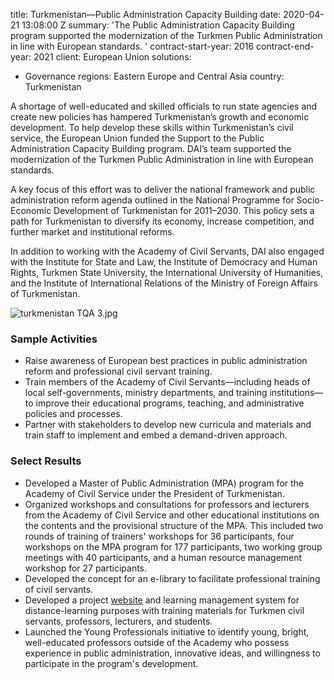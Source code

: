 
title: Turkmenistan—Public Administration Capacity Building
date: 2020-04-21 13:08:00 Z
summary: 'The Public Administration Capacity Building program supported the modernization
  of the Turkmen Public Administration in line with European standards. '
contract-start-year: 2016
contract-end-year: 2021
client: European Union
solutions:
- Governance
regions: Eastern Europe and Central Asia
country: Turkmenistan


A shortage of well-educated and skilled officials to run state agencies and create new policies has hampered Turkmenistan’s growth and economic development. To help develop these skills within Turkmenistan’s civil service, the European Union funded the Support to the Public Administration Capacity Building program. DAI’s team supported the modernization of the Turkmen Public Administration in line with European standards.

A key focus of this effort was to deliver the national framework and public administration reform agenda outlined in the National Programme for Socio-Economic Development of Turkmenistan for 2011–2030. This policy sets a path for Turkmenistan to diversify its economy, increase competition, and further market and institutional reforms.

In addition to working with the Academy of Civil Servants, DAI also engaged with the Institute for State and Law, the Institute of Democracy and Human Rights, Turkmen State University, the International University of Humanities, and the Institute of International Relations of the Ministry of Foreign Affairs of Turkmenistan.

![turkmenistan TQA 3.jpg](/uploads/turkmenistan%20TQA%203.jpg)

### Sample Activities

* Raise awareness of European best practices in public administration reform and professional civil servant training.
* Train members of the Academy of Civil Servants—including heads of local self-governments, ministry departments, and training institutions—to improve their educational programs, teaching, and administrative policies and processes.
* Partner with stakeholders to develop new curricula and materials and train staff to implement and embed a demand-driven approach.

### Select Results

* Developed a Master of Public Administration (MPA) program for the Academy of Civil Service under the President of Turkmenistan.
* Organized workshops and consultations for professors and lecturers from the Academy of Civil Service and other educational institutions on the contents and the provisional structure of the MPA. This included two rounds of training of trainers' workshops for 36 participants, four workshops on the MPA program for 177 participants, two working group meetings with 40 participants, and a human resource management workshop for 27 participants.
* Developed the concept for an e-library to facilitate professional training of civil servants.
* Developed a project [website](https://publicadmin-tm.eu/) and learning management system for distance-learning purposes with training materials for Turkmen civil servants, professors, lecturers, and students.
* Launched the Young Professionals initiative to identify young, bright, well-educated professors outside of the Academy who possess experience in public administration, innovative ideas, and willingness to participate in the program's development.
